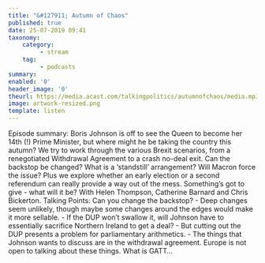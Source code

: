 ```yaml
---
title: "&#127911; Autumn of Chaos"
published: true
date: 25-07-2019 09:41
taxonomy:
    category:
         - stream
    tag:
         - podcasts
summary:
enabled: '0'
header_image: '0'
theurl: https://media.acast.com/talkingpolitics/autumnofchaos/media.mp3
image: artwork-resized.png
template: listen
---
```

 
Episode summary: Boris Johnson is off to see the Queen to become her 14th (!) Prime Minister, but where might he be taking the country this autumn? We try to work through the various Brexit scenarios, from a renegotiated Withdrawal Agreement to a crash no-deal exit. Can the backstop be changed? What is a ‘standstill’ arrangement? Will Macron force the issue? Plus we explore whether an early election or a second referendum can really provide a way out of the mess. Something’s got to give - what will it be? With Helen Thompson, Catherine Barnard and Chris Bickerton. Talking Points: Can you change the backstop? - Deep changes seem unlikely, though maybe some changes around the edges would make it more sellable. - If the DUP won’t swallow it, will Johnson have to essentially sacrifice Northern Ireland to get a deal? - But cutting out the DUP presents a problem for parliamentary arithmetics. - The things that Johnson wants to discuss are in the withdrawal agreement. Europe is not open to talking about these things. What is GATT…

